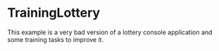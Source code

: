 # TrainingLottery
This example is a very bad version of a lottery console application and some training tasks to improve it.
